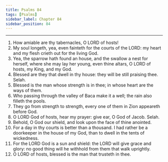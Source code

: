 ```yaml
---
title: Psalms 84
tags: [Psalms]
sidebar_label: Chapter 84
sidebar_position: 84
---
```


---
1. How amiable are thy tabernacles, O LORD of hosts!
2. My soul longeth, yea, even fainteth for the courts of the LORD: my heart and my flesh crieth out for the living God.
3. Yea, the sparrow hath found an house, and the swallow a nest for herself, where she may lay her young, even thine altars, O LORD of hosts, my King, and my God.
4. Blessed are they that dwell in thy house: they will be still praising thee. Selah.
5. Blessed is the man whose strength is in thee; in whose heart are the ways of them.
6. Who passing through the valley of Baca make it a well; the rain also filleth the pools.
7. They go from strength to strength, every one of them in Zion appeareth before God.
8. O LORD God of hosts, hear my prayer: give ear, O God of Jacob. Selah.
9. Behold, O God our shield, and look upon the face of thine anointed.
10. For a day in thy courts is better than a thousand. I had rather be a doorkeeper in the house of my God, than to dwell in the tents of wickedness.
11. For the LORD God is a sun and shield: the LORD will give grace and glory: no good thing will he withhold from them that walk uprightly.
12. O LORD of hosts, blessed is the man that trusteth in thee.